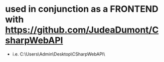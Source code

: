 # used in conjunction as a FRONTEND with https://github.com/JudeaDumont/CsharpWebAPI
- i.e. C:\Users\Admin\Desktop\CSharpWebAPI\